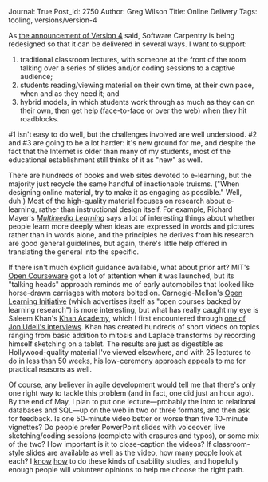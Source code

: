 Journal: True
Post_Id: 2750
Author: Greg Wilson
Title: Online Delivery
Tags: tooling, versions/version-4

<p>As <a href="|filename|2010-03-25-software-carpentry-version-4-is-a-go.md">the announcement of Version 4</a> said, Software Carpentry is being redesigned so that it can be delivered in several ways. I want to support:</p>
<ol>
<li>traditional classroom lectures, with someone at the front of the room talking over a series of slides and/or coding sessions to a captive audience;</li>
<li>students reading/viewing material on their own time, at their own pace, when and as they need it; and</li>
<li>hybrid models, in which students work through as much as they can on their own, then get help (face-to-face or over the web) when they hit roadblocks.</li>
</ol>
<p>#1 isn't easy to do well, but the challenges involved are well understood. #2 and #3 are going to be a lot harder: it's new ground for me, and despite the fact that the Internet is older than many of my students, most of the educational establishment still thinks of it as "new" as well.</p>
<p>There are hundreds of books and web sites devoted to e-learning, but the majority just recycle the same handful of inactionable truisms. ("When designing online material, try to make it as engaging as possible." Well, duh.) Most of the high-quality material focuses on research about e-learning, rather than instructional design itself. For example, Richard Mayer's <a href="http://www.amazon.com/Multimedia-Learning-Richard-E-Mayer/dp/0521735351"><em>Multimedia Learning</em></a> says a lot of interesting things about whether people learn more deeply when ideas are expressed in words and  pictures rather than in words alone, and the principles he derives from his research are good general guidelines, but again, there's little help offered in translating the general into the specific.</p>
<p>If there isn't much explicit guidance available, what about prior art? MIT's <a href="http://ocw.mit.edu/OcwWeb/web/home/home/index.htm">Open Courseware</a> got a lot of attention when it was launched, but its "talking heads" approach reminds me of early automobiles that looked like horse-drawn carriages with motors bolted on. Carnegie-Mellon's <a href="http://oli.web.cmu.edu/openlearning/">Open Learning Initiative</a> (which advertises itself as "open courses backed by learning research") is more interesting, but what has really caught my eye is Saleem Khan's <a href="http://khanacademy.org/">Khan Academy</a>, which I first encountered through <a href="http://itc.conversationsnetwork.org/shows/detail4386.html">one of Jon Udell's interviews</a>. Khan has created hundreds of short videos on topics ranging from basic addition to mitosis and Laplace transforms by recording himself sketching on a tablet. The results are just as digestible as Hollywood-quality material I've viewed elsewhere, and with 25 lectures to do in less than 50 weeks, his low-ceremony approach appeals to me for practical reasons as well.</p>
<p>Of course, any believer in agile development would tell me that there's only one right way to tackle this problem (and in fact, one did just an hour ago). By the end of May, I plan to put one lecture&mdash;probably the intro to relational databases and SQL&mdash;up on the web in two or three formats, and then ask for feedback. Is one 50-minute video better or worse than five 10-minute vignettes? Do people prefer PowerPoint slides with voiceover, live sketching/coding sessions (complete with erasures and typos), or some mix of the two? How important is it to close-caption the videos? If classroom-style slides are available as well as the video, how many people look at each? I <a href="http://www.amazon.com/Measuring-User-Experience-Interactive-Technologies/dp/0123735580">know</a> <a href="http://www.amazon.com/Rocket-Surgery-Made-Easy-Yourself/dp/0321657292">how</a> to do these kinds of usability studies, and hopefully enough people will volunteer opinions to help me choose the right path.</p>
